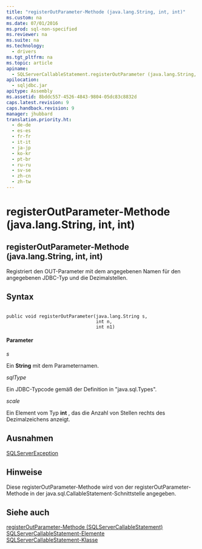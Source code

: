 ```yaml
---
title: "registerOutParameter-Methode (java.lang.String, int, int)"
ms.custom: na
ms.date: 07/01/2016
ms.prod: sql-non-specified
ms.reviewer: na
ms.suite: na
ms.technology: 
  - drivers
ms.tgt_pltfrm: na
ms.topic: article
apiname: 
  - SQLServerCallableStatement.registerOutParameter (java.lang.String, int, int)
apilocation: 
  - sqljdbc.jar
apitype: Assembly
ms.assetid: 8bddc557-4526-4843-9804-05dc83c8832d
caps.latest.revision: 9
caps.handback.revision: 9
manager: jhubbard
translation.priority.ht: 
  - de-de
  - es-es
  - fr-fr
  - it-it
  - ja-jp
  - ko-kr
  - pt-br
  - ru-ru
  - sv-se
  - zh-cn
  - zh-tw
---
```

# registerOutParameter-Methode (java.lang.String, int, int)
    
## registerOutParameter\-Methode \(java.lang.String, int, int\)  
 Registriert den OUT\-Parameter mit dem angegebenen Namen für den angegebenen JDBC\-Typ und die Dezimalstellen.  
  
## Syntax  
  
```  
  
public void registerOutParameter(java.lang.String s,  
                                 int n,  
                                 int n1)  
```  
  
#### Parameter  
 *s*  
  
 Ein **String** mit dem Parameternamen.  
  
 *sqlType*  
  
 Ein JDBC\-Typcode gemäß der Definition in "java.sql.Types".  
  
 *scale*  
  
 Ein Element vom Typ **int** , das die Anzahl von Stellen rechts des Dezimalzeichens anzeigt.  
  
## Ausnahmen  
 [SQLServerException](../content/SQLServerException-Class.md)  
  
## Hinweise  
 Diese registerOutParameter\-Methode wird von der registerOutParameter\-Methode in der java.sql.CallableStatement\-Schnittstelle angegeben.  
  
## Siehe auch  
 [registerOutParameter-Methode &#40;SQLServerCallableStatement&#41;](../content/registerOutParameter-Method--SQLServerCallableStatement-.md)   
 [SQLServerCallableStatement-Elemente](../content/SQLServerCallableStatement-Members.md)   
 [SQLServerCallableStatement-Klasse](../content/SQLServerCallableStatement-Class.md)  
  
  